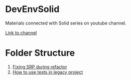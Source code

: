# DevEnvSolid
Materials connected with Solid series on youtube channel.

[Link to channel](https://www.youtube.com/channel/UCS7b5QmRNxVOa7MHklWO5nw)

# Folder Structure 

1. [Fixing SRP during refactor](SOLID.SRP/README.MD)
2. [How to use tests in legacy project](SOLID.SRP>TEST/README.MD)